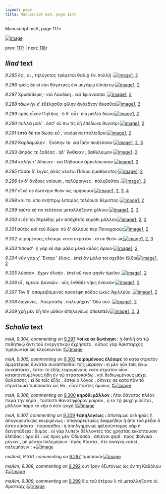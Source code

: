 ```yaml
---
layout: page
title: Manuscript msA, page 117v
---
```


Manuscript msA, page 117v

[![image](http://www.homermultitext.org/iipsrv?OBJ=IIP,1.0&FIF=/project/homer/pyramidal/deepzoom/hmt/vaimg/2017a/VA117VN_0620.tif&WID=100&CVT=JPEG)](http://www.homermultitext.org/ict2/?urn=urn:cite2:hmt:vaimg.2017a:VA117VN_0620)

prev:  [117r](../117r/) | next:  [118r](../118r/)

## *Iliad* text

*9.285* <a id="9.285"/> ὅς , οἱ , τηλύγετος τρέφεται θαλίῃ ἔνι πολλῇ .[![image](http://www.homermultitext.org/iipsrv?OBJ=IIP,1.0&FIF=/project/homer/pyramidal/deepzoom/hmt/vaimg/2017a/VA117VN_0620.tif&RGN=0.4885,0.2209,0.3423,0.0233&WID=1000&CVT=JPEG)](http://www.homermultitext.org/ict2/?urn=urn:cite2:hmt:vaimg.2017a:VA117VN_0620@0.4885,0.2209,0.3423,0.0233)[1](#msA_9.667), [2](#msA_9.1)

*9.286* <a id="9.286"/> τρεῖς δέ οἵ εἰσι θύγατρες ἐνι μεγάρῳ ἐϋπήκτῳ·[![image](http://www.homermultitext.org/iipsrv?OBJ=IIP,1.0&FIF=/project/homer/pyramidal/deepzoom/hmt/vaimg/2017a/VA117VN_0620.tif&RGN=0.4915,0.2442,0.3684,0.0218&WID=1000&CVT=JPEG)](http://www.homermultitext.org/ict2/?urn=urn:cite2:hmt:vaimg.2017a:VA117VN_0620@0.4915,0.2442,0.3684,0.0218)[1](#msA_9.667), [2](#msA_9.1)

*9.287* <a id="9.287"/> Χρυσόθεμις · καὶ Λαοδίκη . καὶ Ἰ̈φιάνασσα .[![image](http://www.homermultitext.org/iipsrv?OBJ=IIP,1.0&FIF=/project/homer/pyramidal/deepzoom/hmt/vaimg/2017a/VA117VN_0620.tif&RGN=0.4905,0.263,0.3463,0.0218&WID=1000&CVT=JPEG)](http://www.homermultitext.org/ict2/?urn=urn:cite2:hmt:vaimg.2017a:VA117VN_0620@0.4905,0.263,0.3463,0.0218)[1](#msA_9.667), [2](#msA_9.1)

*9.288* <a id="9.288"/> τάων ἥν κ' ἐθέλῃσθα φίλην ἀνάεδνον ἄγεσθαι[![image](http://www.homermultitext.org/iipsrv?OBJ=IIP,1.0&FIF=/project/homer/pyramidal/deepzoom/hmt/vaimg/2017a/VA117VN_0620.tif&RGN=0.5005,0.2825,0.3534,0.0218&WID=1000&CVT=JPEG)](http://www.homermultitext.org/ict2/?urn=urn:cite2:hmt:vaimg.2017a:VA117VN_0620@0.5005,0.2825,0.3534,0.0218)[1](#msA_9.667), [2](#msA_9.1)

*9.289* <a id="9.289"/> πρὸς οἶκον Πηλῆος · ὃ δ' αὖτ' ἐπι μείλια δώσει[![image](http://www.homermultitext.org/iipsrv?OBJ=IIP,1.0&FIF=/project/homer/pyramidal/deepzoom/hmt/vaimg/2017a/VA117VN_0620.tif&RGN=0.4915,0.2998,0.3534,0.0233&WID=1000&CVT=JPEG)](http://www.homermultitext.org/ict2/?urn=urn:cite2:hmt:vaimg.2017a:VA117VN_0620@0.4915,0.2998,0.3534,0.0233)[1](#msA_9.667), [2](#msA_9.1)

*9.290* <a id="9.290"/> πολλὰ μάλ' . ὅσσ' οὔ πω τίς ἑῇ ἐπέδωκε θυγατρί·[![image](http://www.homermultitext.org/iipsrv?OBJ=IIP,1.0&FIF=/project/homer/pyramidal/deepzoom/hmt/vaimg/2017a/VA117VN_0620.tif&RGN=0.4925,0.3201,0.3744,0.018&WID=1000&CVT=JPEG)](http://www.homermultitext.org/ict2/?urn=urn:cite2:hmt:vaimg.2017a:VA117VN_0620@0.4925,0.3201,0.3744,0.018)[1](#msA_9.667), [2](#msA_9.1)

*9.291* <a id="9.291"/> ἑπτὰ δέ τοι δώσει εὖ , ναιόμενα πτολίεθρα·[![image](http://www.homermultitext.org/iipsrv?OBJ=IIP,1.0&FIF=/project/homer/pyramidal/deepzoom/hmt/vaimg/2017a/VA117VN_0620.tif&RGN=0.4895,0.3373,0.3213,0.0203&WID=1000&CVT=JPEG)](http://www.homermultitext.org/ict2/?urn=urn:cite2:hmt:vaimg.2017a:VA117VN_0620@0.4895,0.3373,0.3213,0.0203)[1](#msA_9.667), [2](#msA_9.1)

*9.292* <a id="9.292"/> Καρδαμύλην . Ἐνόπην τε· καὶ Ϊρὴν ποιήεσσαν·[![image](http://www.homermultitext.org/iipsrv?OBJ=IIP,1.0&FIF=/project/homer/pyramidal/deepzoom/hmt/vaimg/2017a/VA117VN_0620.tif&RGN=0.4915,0.3569,0.3493,0.0225&WID=1000&CVT=JPEG)](http://www.homermultitext.org/ict2/?urn=urn:cite2:hmt:vaimg.2017a:VA117VN_0620@0.4915,0.3569,0.3493,0.0225)[1](#msA_9.667), [2](#msAim_9.308), [3](#msA_9.1)

*9.293* <a id="9.293"/> Φηράς τε ζαθέας . ἠδ' Ἄνθειαν , βαθύλειμον·[![image](http://www.homermultitext.org/iipsrv?OBJ=IIP,1.0&FIF=/project/homer/pyramidal/deepzoom/hmt/vaimg/2017a/VA117VN_0620.tif&RGN=0.4915,0.3757,0.3493,0.0225&WID=1000&CVT=JPEG)](http://www.homermultitext.org/ict2/?urn=urn:cite2:hmt:vaimg.2017a:VA117VN_0620@0.4915,0.3757,0.3493,0.0225)[1](#msA_9.667), [2](#msA_9.1)

*9.294* <a id="9.294"/> καλήν τ' Αἴπειαν · καὶ Πήδασον ἀμπελόεσσαν·[![image](http://www.homermultitext.org/iipsrv?OBJ=IIP,1.0&FIF=/project/homer/pyramidal/deepzoom/hmt/vaimg/2017a/VA117VN_0620.tif&RGN=0.4935,0.3929,0.3514,0.0195&WID=1000&CVT=JPEG)](http://www.homermultitext.org/ict2/?urn=urn:cite2:hmt:vaimg.2017a:VA117VN_0620@0.4935,0.3929,0.3514,0.0195)[1](#msA_9.667), [2](#msA_9.1)

*9.295* <a id="9.295"/> πᾶσαι δ' ἐγγὺς ἁλός νέαται Πύλου ημαθόεντος·[![image](http://www.homermultitext.org/iipsrv?OBJ=IIP,1.0&FIF=/project/homer/pyramidal/deepzoom/hmt/vaimg/2017a/VA117VN_0620.tif&RGN=0.4915,0.411,0.3874,0.0218&WID=1000&CVT=JPEG)](http://www.homermultitext.org/ict2/?urn=urn:cite2:hmt:vaimg.2017a:VA117VN_0620@0.4915,0.411,0.3874,0.0218)[1](#msA_9.667), [2](#msA_9.1)

*9.296* <a id="9.296"/> ἐν δ' ἄνδρες ναίουσι , πολύρρηνες . πολυβοῦται .[![image](http://www.homermultitext.org/iipsrv?OBJ=IIP,1.0&FIF=/project/homer/pyramidal/deepzoom/hmt/vaimg/2017a/VA117VN_0620.tif&RGN=0.4905,0.4267,0.3724,0.0233&WID=1000&CVT=JPEG)](http://www.homermultitext.org/ict2/?urn=urn:cite2:hmt:vaimg.2017a:VA117VN_0620@0.4905,0.4267,0.3724,0.0233)[1](#msA_9.667), [2](#msA_9.1)

*9.297* <a id="9.297"/> οἵ κέ σε δωτίνῃσι θεὸν ὡς τιμήσουσι·[![image](http://www.homermultitext.org/iipsrv?OBJ=IIP,1.0&FIF=/project/homer/pyramidal/deepzoom/hmt/vaimg/2017a/VA117VN_0620.tif&RGN=0.4805,0.4493,0.3313,0.0188&WID=1000&CVT=JPEG)](http://www.homermultitext.org/ict2/?urn=urn:cite2:hmt:vaimg.2017a:VA117VN_0620@0.4805,0.4493,0.3313,0.0188)[1](#msA_9.667), [2](#msAext_9.310), [3](#msA_9.304), [4](#msA_9.1)

*9.298* <a id="9.298"/> καί τοι ὑπο σκήπτρῳ λιπαρὰς τελέουσι θέμιστας·[![image](http://www.homermultitext.org/iipsrv?OBJ=IIP,1.0&FIF=/project/homer/pyramidal/deepzoom/hmt/vaimg/2017a/VA117VN_0620.tif&RGN=0.4895,0.4643,0.4024,0.0233&WID=1000&CVT=JPEG)](http://www.homermultitext.org/ict2/?urn=urn:cite2:hmt:vaimg.2017a:VA117VN_0620@0.4895,0.4643,0.4024,0.0233)[1](#msA_9.667), [2](#msA_9.1)

*9.299* <a id="9.299"/> ταῦτα κέ τοι τελέσειε μεταλλήξαντι χόλοιο·[![image](http://www.homermultitext.org/iipsrv?OBJ=IIP,1.0&FIF=/project/homer/pyramidal/deepzoom/hmt/vaimg/2017a/VA117VN_0620.tif&RGN=0.4925,0.4831,0.3413,0.0225&WID=1000&CVT=JPEG)](http://www.homermultitext.org/ict2/?urn=urn:cite2:hmt:vaimg.2017a:VA117VN_0620@0.4925,0.4831,0.3413,0.0225)[1](#msA_9.667), [2](#msAim_9.309), [3](#msA_9.1)

*9.300* <a id="9.300"/> εἰ δέ τοι Ἀτρείδης μὲν ἀπήχθετο κηρόθι μᾶλλον[![image](http://www.homermultitext.org/iipsrv?OBJ=IIP,1.0&FIF=/project/homer/pyramidal/deepzoom/hmt/vaimg/2017a/VA117VN_0620.tif&RGN=0.4915,0.5019,0.3704,0.0248&WID=1000&CVT=JPEG)](http://www.homermultitext.org/ict2/?urn=urn:cite2:hmt:vaimg.2017a:VA117VN_0620@0.4915,0.5019,0.3704,0.0248)[1](#msA_9.667), [2](#msA_9.306), [3](#msA_9.1)

*9.301* <a id="9.301"/> αὐτὸς καὶ τοῦ δῶρα· σὺ δ' ἄλλους περ Παναχαιοὺς[![image](http://www.homermultitext.org/iipsrv?OBJ=IIP,1.0&FIF=/project/homer/pyramidal/deepzoom/hmt/vaimg/2017a/VA117VN_0620.tif&RGN=0.4915,0.5207,0.3844,0.021&WID=1000&CVT=JPEG)](http://www.homermultitext.org/ict2/?urn=urn:cite2:hmt:vaimg.2017a:VA117VN_0620@0.4915,0.5207,0.3844,0.021)[1](#msA_9.667), [2](#msA_9.1)

*9.302* <a id="9.302"/> τειρομένους ἐλέαιρε κατα στρατόν . οἵ σε θεὸν ὡς[![image](http://www.homermultitext.org/iipsrv?OBJ=IIP,1.0&FIF=/project/homer/pyramidal/deepzoom/hmt/vaimg/2017a/VA117VN_0620.tif&RGN=0.4865,0.5409,0.4214,0.0233&WID=1000&CVT=JPEG)](http://www.homermultitext.org/ict2/?urn=urn:cite2:hmt:vaimg.2017a:VA117VN_0620@0.4865,0.5409,0.4214,0.0233)[1](#msA_9.667), [2](#msA_9.305), [3](#msA_9.1)

*9.303* <a id="9.303"/> τίσουσ'· ῆ γάρ κέ σφι μάλα μέγα κῦδος ἄροιο·[![image](http://www.homermultitext.org/iipsrv?OBJ=IIP,1.0&FIF=/project/homer/pyramidal/deepzoom/hmt/vaimg/2017a/VA117VN_0620.tif&RGN=0.4875,0.5597,0.3694,0.0225&WID=1000&CVT=JPEG)](http://www.homermultitext.org/ict2/?urn=urn:cite2:hmt:vaimg.2017a:VA117VN_0620@0.4875,0.5597,0.3694,0.0225)[1](#msA_9.667), [2](#msA_9.1)

*9.304* <a id="9.304"/> νῦν γάρ χ' Ἕκτορ ' ἕλοις . ἐπεὶ ἂν μάλα τοι σχεδὸν ἔλθοι[![image](http://www.homermultitext.org/iipsrv?OBJ=IIP,1.0&FIF=/project/homer/pyramidal/deepzoom/hmt/vaimg/2017a/VA117VN_0620.tif&RGN=0.4925,0.5763,0.4184,0.0255&WID=1000&CVT=JPEG)](http://www.homermultitext.org/ict2/?urn=urn:cite2:hmt:vaimg.2017a:VA117VN_0620@0.4925,0.5763,0.4184,0.0255)[1](#msA_9.667), [2](#msA_9.1)

*9.305* <a id="9.305"/> λύσσαν , ἔχων ὀλοὴν . ἐπεὶ οὔ τινα φησὶν ὁμοῖον .[![image](http://www.homermultitext.org/iipsrv?OBJ=IIP,1.0&FIF=/project/homer/pyramidal/deepzoom/hmt/vaimg/2017a/VA117VN_0620.tif&RGN=0.4895,0.595,0.3934,0.0248&WID=1000&CVT=JPEG)](http://www.homermultitext.org/ict2/?urn=urn:cite2:hmt:vaimg.2017a:VA117VN_0620@0.4895,0.595,0.3934,0.0248)[1](#msA_9.667), [2](#msA_9.1)

*9.306* <a id="9.306"/> οἷ , έμεναι Δαναῶν . οὓς ἐνθάδε νῆες ἔνεικαν·[![image](http://www.homermultitext.org/iipsrv?OBJ=IIP,1.0&FIF=/project/homer/pyramidal/deepzoom/hmt/vaimg/2017a/VA117VN_0620.tif&RGN=0.4895,0.6146,0.3934,0.0248&WID=1000&CVT=JPEG)](http://www.homermultitext.org/ict2/?urn=urn:cite2:hmt:vaimg.2017a:VA117VN_0620@0.4895,0.6146,0.3934,0.0248)[1](#msA_9.667), [2](#msA_9.1)

*9.307* <a id="9.307"/> Τὸν δ' ἀπαμειβόμενος προσέφη πόδας ὠκὺς Ἀχιλλεύς .[![image](http://www.homermultitext.org/iipsrv?OBJ=IIP,1.0&FIF=/project/homer/pyramidal/deepzoom/hmt/vaimg/2017a/VA117VN_0620.tif&RGN=0.4925,0.6356,0.4254,0.024&WID=1000&CVT=JPEG)](http://www.homermultitext.org/ict2/?urn=urn:cite2:hmt:vaimg.2017a:VA117VN_0620@0.4925,0.6356,0.4254,0.024)[1](#msA_9.667), [2](#msA_9.1)

*9.308* <a id="9.308"/> διογενὲς . Λαερτιάδη . πολυμήχαν' Ὀδυ σεῦ .[![image](http://www.homermultitext.org/iipsrv?OBJ=IIP,1.0&FIF=/project/homer/pyramidal/deepzoom/hmt/vaimg/2017a/VA117VN_0620.tif&RGN=0.4895,0.6544,0.3764,0.0225&WID=1000&CVT=JPEG)](http://www.homermultitext.org/ict2/?urn=urn:cite2:hmt:vaimg.2017a:VA117VN_0620@0.4895,0.6544,0.3764,0.0225)[1](#msA_9.667), [2](#msA_9.1)

*9.309* <a id="9.309"/> χρὴ μὲν δὴ τὸν μῦθον ἀπηλεγέως ἀποειπεῖν[![image](http://www.homermultitext.org/iipsrv?OBJ=IIP,1.0&FIF=/project/homer/pyramidal/deepzoom/hmt/vaimg/2017a/VA117VN_0620.tif&RGN=0.4915,0.6754,0.3784,0.0248&WID=1000&CVT=JPEG)](http://www.homermultitext.org/ict2/?urn=urn:cite2:hmt:vaimg.2017a:VA117VN_0620@0.4915,0.6754,0.3784,0.0248)[1](#msA_9.667), [2](#msA_9.307), [3](#msA_9.1)

## *Scholia* text

*msA, 9.304, commenting on* [9.297](#9.297)  <a id="msA_9.304"/> **‡οἵ κε σε δωτίνῃσι :** ἡ διπλῆ ὅτι τῷ παθητικῷ ἀντὶ τοῦ ἐνεργητικοῦ ἐχρήσατο , οὕτως γὰρ Ἀρίσταρχος τιμήσωνται ὡς ἐλεύσωνται ⁑[![image](http://www.homermultitext.org/iipsrv?OBJ=IIP,1.0&FIF=/project/homer/pyramidal/deepzoom/hmt/vaimg/2017a/VA117VN_0620.tif&RGN=0.2218,0.4583,0.2207,0.0531&WID=1000&CVT=JPEG)](http://www.homermultitext.org/ict2/?urn=urn:cite2:hmt:vaimg.2017a:VA117VN_0620@0.2218,0.4583,0.2207,0.0531)

*msA, 9.305, commenting on* [9.302](#9.302)  <a id="msA_9.305"/> **τειρομένους ἐλέαιρε** τὸ κατα στρατόν ἀμφοτέροις δύναται συνάπτεσθαι τοῖς μέρεσιν : εἰ μὲν οὖν τοῖς ἄνω συνάπτοιτο , ἔσται τὸ ἑξῆς τειρομένους κατα στρατόν οἷον καταπονουμένους ήδη ἐν τῷ στρατοπαίδῳ . καὶ δεδιωγμένους μέχρι θαλάσσης : εἰ δε τοῖς ἑξῆς . ἔσται ὁ λόγος . οἵτινες σε κατα πᾶν τὸ στράτευμα τιμήσουσιν ὡς θν , οἷον πάντες ὁμοίως ⁑[![image](http://www.homermultitext.org/iipsrv?OBJ=IIP,1.0&FIF=/project/homer/pyramidal/deepzoom/hmt/vaimg/2017a/VA117VN_0620.tif&RGN=0.2058,0.5089,0.2484,0.1144&WID=1000&CVT=JPEG)](http://www.homermultitext.org/ict2/?urn=urn:cite2:hmt:vaimg.2017a:VA117VN_0620@0.2058,0.5089,0.2484,0.1144)

*msA, 9.306, commenting on* [9.300](#9.300)  <a id="msA_9.306"/> **κηρόθι μᾶλλον :** ἤτοι θάνατος πλέον παρα τὴν κῆρα , τοῦτέστι θανατηφόρον μοῖραν , ἡ ἐν τῇ ψυχῇ μισεῖται , μᾶλλον παρα τὸ κῆρ ὅ έστι ψυχή ⁑[![image](http://www.homermultitext.org/iipsrv?OBJ=IIP,1.0&FIF=/project/homer/pyramidal/deepzoom/hmt/vaimg/2017a/VA117VN_0620.tif&RGN=0.2129,0.622,0.2419,0.0649&WID=1000&CVT=JPEG)](http://www.homermultitext.org/ict2/?urn=urn:cite2:hmt:vaimg.2017a:VA117VN_0620@0.2129,0.622,0.2419,0.0649)

*msA, 9.307, commenting on* [9.309](#9.309)  <a id="msA_9.307"/> **‡ἀπηλεγέως :** ἀποτόμως σκληρῶς ἢ ἀπαγορευτικῶς κεκριμένως : ἀπαγορευτικῶς διαρρήδην ἢ ἀπο τοῦ ῥέξαι ὅ ἐστιν εἰπόντα . παύσασθαι : ἠ ἀπηλγημένως φιλοσύντομος γὰρ ἡ δεινοπάθεια : θυμός . οἱ γὰρ λυπεῖν θέλλοντες τὰς χρηστὰς ἐκκόπτουσιν ἐλπίδας : ὅρα δὲ : ὡς προς μὲν Ὀδυσσέα , ἀπιέναι φησί : προς Φοίνικα . μένειν , μὴ μέντοι πολεμήσειν : πρὸς Αἴαντα , ὅτε ἀνάγκη καλεῖ , πολεμήσειν : +[![image](http://www.homermultitext.org/iipsrv?OBJ=IIP,1.0&FIF=/project/homer/pyramidal/deepzoom/hmt/vaimg/2017a/VA117VN_0620.tif&RGN=0.2022,0.701,0.6717,0.0766&WID=1000&CVT=JPEG)](http://www.homermultitext.org/ict2/?urn=urn:cite2:hmt:vaimg.2017a:VA117VN_0620@0.2022,0.701,0.6717,0.0766)

*msAext, 9.310, commenting on* [9.297](#9.297)  <a id="msAext_9.310"/> τιμήσουσι·[![image](http://www.homermultitext.org/iipsrv?OBJ=IIP,1.0&FIF=/project/homer/pyramidal/deepzoom/hmt/vaimg/2017a/VA117VN_0620.tif&RGN=0.1271,0.4478,0.0691,0.0346&WID=1000&CVT=JPEG)](http://www.homermultitext.org/ict2/?urn=urn:cite2:hmt:vaimg.2017a:VA117VN_0620@0.1271,0.4478,0.0691,0.0346)

*msAim, 9.308, commenting on* [9.292](#9.292)  <a id="msAim_9.308"/> ουτ Ἱρην ὀξυτόνως ὡς ἐν τη Καθόλου ⁑[![image](http://www.homermultitext.org/iipsrv?OBJ=IIP,1.0&FIF=/project/homer/pyramidal/deepzoom/hmt/vaimg/2017a/VA117VN_0620.tif&RGN=0.4104,0.3471,0.0831,0.0669&WID=1000&CVT=JPEG)](http://www.homermultitext.org/ict2/?urn=urn:cite2:hmt:vaimg.2017a:VA117VN_0620@0.4104,0.3471,0.0831,0.0669)

*msAim, 9.309, commenting on* [9.299](#9.299)  <a id="msAim_9.309"/> δια τοῦ ἑτέρου λ τὸ μεταλλήξαντι αἱ Ἀρισταρχ :[![image](http://www.homermultitext.org/iipsrv?OBJ=IIP,1.0&FIF=/project/homer/pyramidal/deepzoom/hmt/vaimg/2017a/VA117VN_0620.tif&RGN=0.4344,0.4763,0.0601,0.0751&WID=1000&CVT=JPEG)](http://www.homermultitext.org/ict2/?urn=urn:cite2:hmt:vaimg.2017a:VA117VN_0620@0.4344,0.4763,0.0601,0.0751)